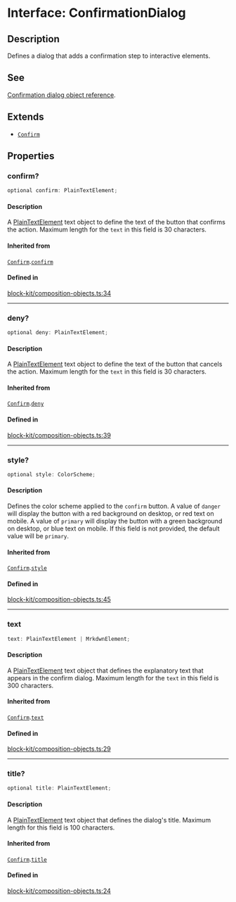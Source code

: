 # Interface: ConfirmationDialog

## Description

Defines a dialog that adds a confirmation step to interactive elements.

## See

[Confirmation dialog object reference](https://api.slack.com/reference/block-kit/composition-objects#confirm).

## Extends

- [`Confirm`](Interface.Confirm.md)

## Properties

### confirm?

```ts
optional confirm: PlainTextElement;
```

#### Description

A [PlainTextElement](Interface.PlainTextElement.md) text object to define the text of the button that confirms the action.
Maximum length for the `text` in this field is 30 characters.

#### Inherited from

[`Confirm`](Interface.Confirm.md).[`confirm`](Interface.Confirm.md#confirm)

#### Defined in

[block-kit/composition-objects.ts:34](https://github.com/slackapi/node-slack-sdk/blob/main/packages/types/src/block-kit/composition-objects.ts#L34)

***

### deny?

```ts
optional deny: PlainTextElement;
```

#### Description

A [PlainTextElement](Interface.PlainTextElement.md) text object to define the text of the button that cancels the action.
Maximum length for the `text` in this field is 30 characters.

#### Inherited from

[`Confirm`](Interface.Confirm.md).[`deny`](Interface.Confirm.md#deny)

#### Defined in

[block-kit/composition-objects.ts:39](https://github.com/slackapi/node-slack-sdk/blob/main/packages/types/src/block-kit/composition-objects.ts#L39)

***

### style?

```ts
optional style: ColorScheme;
```

#### Description

Defines the color scheme applied to the `confirm` button. A value of `danger` will display the button
with a red background on desktop, or red text on mobile. A value of `primary` will display the button with a green
background on desktop, or blue text on mobile. If this field is not provided, the default value will be `primary`.

#### Inherited from

[`Confirm`](Interface.Confirm.md).[`style`](Interface.Confirm.md#style)

#### Defined in

[block-kit/composition-objects.ts:45](https://github.com/slackapi/node-slack-sdk/blob/main/packages/types/src/block-kit/composition-objects.ts#L45)

***

### text

```ts
text: PlainTextElement | MrkdwnElement;
```

#### Description

A [PlainTextElement](Interface.PlainTextElement.md) text object that defines the explanatory text that appears in the confirm
dialog. Maximum length for the `text` in this field is 300 characters.

#### Inherited from

[`Confirm`](Interface.Confirm.md).[`text`](Interface.Confirm.md#text)

#### Defined in

[block-kit/composition-objects.ts:29](https://github.com/slackapi/node-slack-sdk/blob/main/packages/types/src/block-kit/composition-objects.ts#L29)

***

### title?

```ts
optional title: PlainTextElement;
```

#### Description

A [PlainTextElement](Interface.PlainTextElement.md) text object that defines the dialog's title.
Maximum length for this field is 100 characters.

#### Inherited from

[`Confirm`](Interface.Confirm.md).[`title`](Interface.Confirm.md#title)

#### Defined in

[block-kit/composition-objects.ts:24](https://github.com/slackapi/node-slack-sdk/blob/main/packages/types/src/block-kit/composition-objects.ts#L24)
